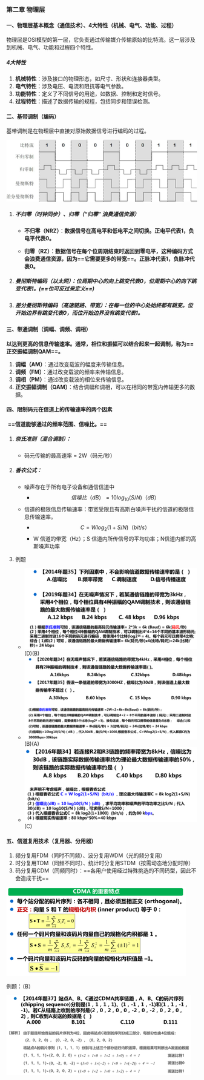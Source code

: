 ### 第二章 物理层

#### 一、物理层基本概念（通信技术）、4大特性（机械、电气、功能、过程）

物理层是OSI模型的第一层，它负责通过传输媒介传输原始的比特流。这一层涉及到机械、电气、功能和过程四个特性。

##### 4大特性
1. **机械特性**：涉及接口的物理形态，如尺寸、形状和连接器类型。
2. **电气特性**：涉及电压、电流和阻抗等电气参数。
3. **功能特性**：定义了不同信号的用途，如数据、控制和定时信号。
4. **过程特性**：描述了数据传输的规程，包括同步和错误检测。

#### 二、基带调制（编码）

基带调制是在物理层中直接对原始数据信号进行编码的过程。

<img src=".\img\计网（复习版）\数字信号常用的编码方法.png" alt="例题1" style="zoom: 75%;" />

1. ##### 不归零（时钟同步）、归零（“归零” 浪费通信资源）

   - **不归零（NRZ）**：**数据信号在高电平和低电平之间切换。正电平代表1，负电平代表0。**

   - **归零（RZ）**：**数据信号在每个位周期结束时返回到零电平，这种编码方式会浪费通信资源，因为==它需要更多的带宽==。正脉冲代表1，负脉冲代表0。**

2. ##### 曼彻斯特编码（以太网）：位周期中心的向上跳变代表0，位周期中心的向下跳变代表1。(==也可反过来定义==)

3. ##### 差分曼彻斯特编码（高速链路、带宽）：在每一位的中心处始终都有跳变。位开始边界有跳变代表0，而位开始边界没有跳变代表1。



#### 三、带通调制（调幅、调频、调相）

**以达到更高的信息传输速率。通常，相位和振幅可以结合起来一起调制，称为==正交振幅调制QAM==。**

1. **调幅（AM）**：通过改变载波的幅度来传输信息。
2. **调频（FM）**：通过改变载波的频率来传输信息。
3. **调相（PM）**：通过改变载波的相位来传输信息。
4. **正交振幅调制（QAM）**：结合调幅和调相，可以在相同的带宽内传输更多的数据。



#### 四、限制码元在信道上的传输速率的两个因素

​	**==信道能够通过的频率范围、信噪比。==**

1. ##### 奈氏准则（混合调制）：

   - 码元传输的最高速率 = 2W（码元/秒）

2. ##### 香农公式：

   - 噪声存在于所有电子设备和通信信道中
     - $${信噪比（dB）=10log_{10}{(S/N)}（dB）}$$ 
   - 信道的极限信息传输速率：带宽受限且有高斯白噪声干扰的信道的极限信息传输速率。
     - $${C=Wlog_{2}{(1+S/N)}（bit/s）}$$ 
     - W 信道的带宽（Hz）；S 信道内所传信号的平均功率；N信道内部的高斯噪声功率

3. 例题

   - <img src=".\img\计网（复习版）\2例题1.png" alt="例题1" style="zoom: 50%;" />    (D)(B)
   - <img src=".\img\计网（复习版）\2例题2.png" alt="例题2" style="zoom: 50%;" />     (B)(A)
   - <img src=".\img\计网（复习版）\2例题3.png" alt="例题3" style="zoom: 50%;" />    (C)




#### 五、信道复用技术（复用器、分用器）

1. 频分复用FDM（同时不同频）、波分复用WDM（光的频分复用）
2. 时分复用TDM（同频不同时）、统计时分复用STDM（按需动态地分配时隙）
3. 码分复用CDM（同频同时）：==各用户使用经过特殊挑选的不同码型，因此不会造成干扰==

<img src=".\img\计网（复习版）\CDMA特点.png" alt="CDMA特点" style="zoom: 50%;" />

例题：（B）

<img src=".\img\计网（复习版）\2例题4.png" alt="例题4" style="zoom: 50%;" />



